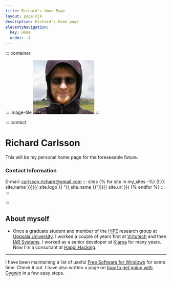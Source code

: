 ```yaml
---
title: Richard's Home Page
layout: page.njk
description: Richard's home page
eleventyNavigation:
  key: Home
  order: -1
---
```

<style type="text/css">
.contact {
    float:left;
    text-align: center;
    padding: 0 1rem;
    max-width: fit-content;
}
</style>

::: container

::: image-tile
![Picture of Richard](images/RichardC.jpg "Richard")
:::

::: contact
# Richard Carlsson
This will be my personal home page for the foreseeable future.
### Contact Information
E-mail: carlsson.richard@gmail.com
::: sites
{% for site in my_sites -%}
[![{{ site.name }}]({{ site.logo }} "{{ site.name }}")]({{ site.url }})
{% endfor %}
:::
:::

:::

## About myself

- Once a graduate student and member of
  the [HiPE](http://www.it.uu.se/research/group/hipe/) research group at
  [Uppsala University](http://www.uu.se/). I worked a couple of years first
  at [Virtutech](http://www.virtutech.com/) and then [IAR
  Systems](http://www.iar.com). I worked as a senior developer
  at [Klarna](http://klarna.com/) for many years. Now I'm a consultant at
  [Happi Hacking](https://happihacking.com).

------------------------------------------------------------------------

I have been maintaining a list of useful [Free Software for
Windows](free_software_for_windows) for some time. Check it out. I have
also written a page on [how to get going with Cygwin](cygwin) in a few easy
steps.
